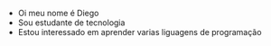 - Oi meu nome é Diego 
- Sou estudante de tecnologia 
- Estou interessado em aprender varias liguagens de programação


